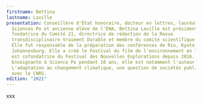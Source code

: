 ```yaml
---
firstname: Bettina
lastname: Laville
presentation: Conseillère d'État honoraire, docteur en lettres, lauréate de
  Sciences Po et ancienne élève de l'ENA, Bettina Laville est présidente et
  fondatrice du Comité 21, directrice de rédaction de la Revue
  transdisciplinaire Vraiment Durable et membre du comité scientifique de l'IMT.
  Elle fut responsable de la préparation des conférences de Rio, Kyoto et
  Johannesburg. Elle a créé le Festival du film de l'environnement en 1982 et
  est cofondatrice du Festival des Nouvelles Explorations depuis 2016.
  Enseignante à Science Po pendant 10 ans, elle est notamment l'auteur de
  L'adaptation au changement climatique, une question de sociétés publié en 2017
  avec le CNRS.
edition: "2021"
---
```

xxx